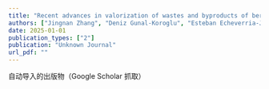 ```yaml
---
title: "Recent advances in valorization of wastes and byproducts of berry processing and food applications"
authors: ["Jingnan Zhang", "Deniz Gunal-Koroglu", "Esteban Echeverria-Jaramillo", "Busra Gultekin Subasi"]
date: 2025-01-01
publication_types: ["2"]
publication: "Unknown Journal"
url_pdf: ""
---
```


自动导入的出版物（Google Scholar 抓取）
